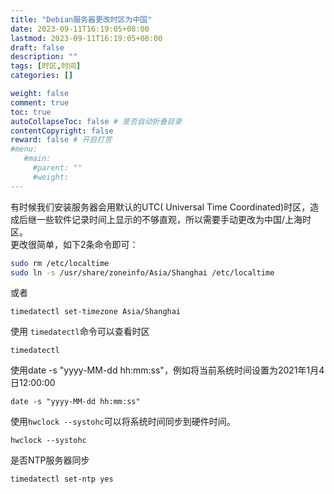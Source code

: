 ```yaml
---
title: "Debian服务器更改时区为中国"
date: 2023-09-11T16:19:05+08:00
lastmod: 2023-09-11T16:19:05+08:00
draft: false
description: ""
tags: [时区,时间]
categories: []

weight: false
comment: true
toc: true
autoCollapseToc: false # 是否自动折叠目录
contentCopyright: false
reward: false # 开启打赏
#menu:
   #main:
     #parent: ""
     #weight:
---
```



有时候我们安装服务器会用默认的UTC( Universal Time Coordinated)时区，造成后继一些软件记录时间上显示的不够直观，所以需要手动更改为中国/上海时区。  
更改很简单，如下2条命令即可：

```bash
sudo rm /etc/localtime
sudo ln -s /usr/share/zoneinfo/Asia/Shanghai /etc/localtime

```

或者

```shell
timedatectl set-timezone Asia/Shanghai
```

使用 `timedatectl`命令可以查看时区


```shell
timedatectl
```

使用date -s "yyyy-MM-dd hh:mm:ss"，例如将当前系统时间设置为2021年1月4日12:00:00

```shell
date -s "yyyy-MM-dd hh:mm:ss"
```

使用`hwclock --systohc`可以将系统时间同步到硬件时间。

```shell
hwclock --systohc
```

是否NTP服务器同步

```shell
timedatectl set-ntp yes
```